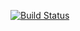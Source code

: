 [![Build Status](https://travis-ci.org/CIResearchGroup/elasticsearch-river-ldap.svg?branch=master)](https://travis-ci.org/CIResearchGroup/elasticsearch-river-ldap)
